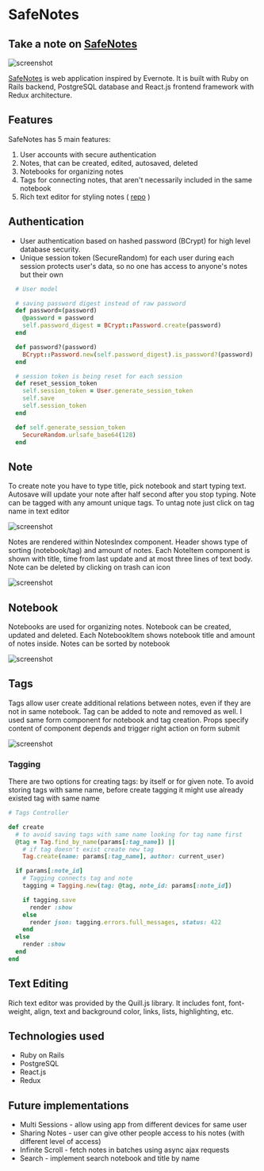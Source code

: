 # SafeNotes 

## Take a note on [SafeNotes](http://www.safenotes.io/ "SafeNotes")

![screenshot](http://res.cloudinary.com/safenotes/image/upload/v1484940592/Screen_Shot_2017-01-20_at_11.28.20_AM_p3o0bd.png "main_page")

[SafeNotes](http://www.safenotes.io/ "SafeNotes") is web application inspired by Evernote. It is built with Ruby on Rails backend, PostgreSQL database and React.js frontend framework with Redux architecture.

## Features

SafeNotes has 5 main features:

  1. User accounts with secure authentication
  2. Notes, that can be created, edited, autosaved, deleted
  3. Notebooks for organizing notes
  4. Tags for connecting notes, that aren't necessarily included in the same notebook
  5. Rich text editor for styling notes ( [repo](https://github.com/zenoamaro/react-quill "React-quill") )

## Authentication

* User authentication based on hashed password (BCrypt) for high level database security.
* Unique session token (SecureRandom) for each user during each session protects user's data, so no one has access to anyone's notes but their own

```ruby
  # User model

  # saving password digest instead of raw password
  def password=(password)
    @password = password
    self.password_digest = BCrypt::Password.create(password)
  end

  def password?(password)
    BCrypt::Password.new(self.password_digest).is_password?(password)
  end

  # session token is being reset for each session
  def reset_session_token
    self.session_token = User.generate_session_token
    self.save
    self.session_token
  end

  def self.generate_session_token
    SecureRandom.urlsafe_base64(128)
  end
```

## Note

To create note you have to type title, pick notebook and start typing text. Autosave will update your note after half second after you stop typing. Note can be tagged with any amount unique tags. To untag note just click on tag name in text editor

![screenshot](http://res.cloudinary.com/safenotes/image/upload/v1484943274/Screen_Shot_2017-01-20_at_12.13.51_PM_k5audw.png "new_note")

Notes are rendered within NotesIndex component. Header shows type of sorting (notebook/tag) and amount of notes. Each NoteItem component is shown with title, time from last update and at most three lines of text body. Note can be deleted by clicking on trash can icon

![screenshot](http://res.cloudinary.com/safenotes/image/upload/v1484948623/Screen_Shot_2017-01-20_at_1.43.22_PM_blvuik.png "note_index")

## Notebook

Notebooks are used for organizing notes. Notebook can be created, updated and deleted. Each NotebookItem shows notebook title and amount of notes inside. Notes can be sorted by notebook

![screenshot](http://res.cloudinary.com/safenotes/image/upload/v1484950427/Screen_Shot_2017-01-20_at_1.52.26_PM_hskghm.png "notebooks")

## Tags

Tags allow user create additional relations between notes, even if they are not in same notebook. Tag can be added to note and removed as well. I used same form component for notebook and tag creation. Props specify content of component depends and trigger right action on form submit

![screenshot](http://res.cloudinary.com/safenotes/image/upload/v1484951047/Screen_Shot_2017-01-20_at_2.19.38_PM_ya3gbo.png "tags")

### Tagging

There are two options for creating tags: by itself or for given note. To avoid storing tags with same name, before create tagging it might use already existed tag with same name

```ruby
# Tags Controller

def create
  # to avoid saving tags with same name looking for tag name first
  @tag = Tag.find_by_name(params[:tag_name]) ||
    # if tag doesn't exist create new tag
    Tag.create(name: params[:tag_name], author: current_user)

  if params[:note_id]
    # Tagging connects tag and note
    tagging = Tagging.new(tag: @tag, note_id: params[:note_id])

    if tagging.save
      render :show
    else
      render json: tagging.errors.full_messages, status: 422
    end
  else
    render :show
  end
end
```

## Text Editing

Rich text editor was provided by the Quill.js library. It includes font, font-weight, align, text and background color, links, lists, highlighting, etc.


## Technologies used

  * Ruby on Rails
  * PostgreSQL
  * React.js
  * Redux

## Future implementations

  * Multi Sessions - allow using app from different devices for same user
  * Sharing Notes - user can give other people access to his notes (with different level of access)
  * Infinite Scroll - fetch notes in batches using async ajax requests
  * Search - implement search notebook and title by name
